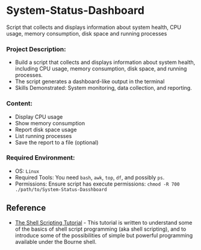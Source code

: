 # System-Status-Dashboard
Script that collects and displays information about system health, CPU usage, memory consumption, disk space and running processes

### Project Description: 

- Build a script that collects and displays information about system health, including CPU usage, memory consumption, disk space, and running processes.
- The script generates a dashboard-like output in the terminal
- Skills Demonstrated: System monitoring, data collection, and reporting.

### Content:

- Display CPU usage
- Show memory consumption
- Report disk space usage
- List running processes
- Save the report to a file (optional)

### Required Environment:

- OS: `Linux`
- Required Tools: You need `bash`, `awk`, `top`, `df`, and possibly `ps`.
- Permissions: Ensure script has execute permissions: `chmod -R 700 ./path/to/System-Status-Dasshboard`

## Reference

- [The Shell Scripting Tutorial](https://www.shellscript.sh/) - This tutorial is written to understand some of the basics of shell script programming (aka shell scripting), and to introduce some of the possibilities of simple but powerful programming available under the Bourne shell.
